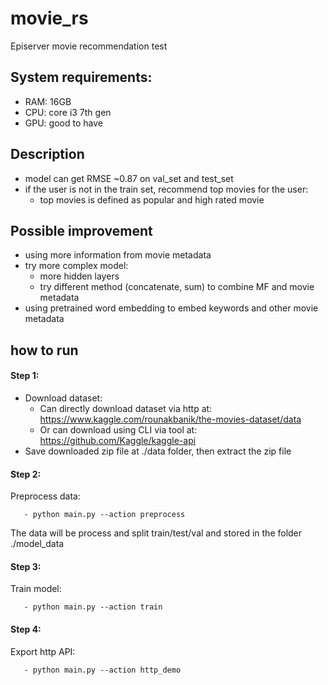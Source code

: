 # movie_rs
Episerver movie recommendation test

## System requirements:
   - RAM: 16GB
   - CPU: core i3 7th gen
   - GPU: good to have

## Description
   - model can get RMSE ~0.87 on val_set and test_set
   - if the user is not in the train set, recommend top movies for the user:
       - top movies is defined as popular and high rated movie

## Possible improvement
   - using more information from movie metadata
   - try more complex model:
       - more hidden layers
       - try different method (concatenate, sum) to combine MF and movie metadata
   - using pretrained word embedding to embed keywords and other movie metadata

## how to run
#### Step 1:
   - Download dataset:
       - Can directly download dataset via http at: https://www.kaggle.com/rounakbanik/the-movies-dataset/data
       - Or can download using CLI via tool at: https://github.com/Kaggle/kaggle-api
   - Save downloaded zip file at ./data folder, then extract the zip file
#### Step 2:
   Preprocess data:
   
       - python main.py --action preprocess
       
   The data will be process and split train/test/val and stored in the folder ./model_data

#### Step 3:
   Train model:
   
       - python main.py --action train   

#### Step 4:
   Export http API:
   
       - python main.py --action http_demo

